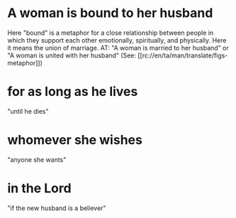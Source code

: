# A woman is bound to her husband

Here "bound" is a metaphor for a close relationship between people in which they support each other emotionally, spiritually, and physically. Here it means the union of marriage. AT: "A woman is married to her husband" or "A woman is united with her husband" (See: [[rc://en/ta/man/translate/figs-metaphor]])

# for as long as he lives

"until he dies"

# whomever she wishes

"anyone she wants"

# in the Lord

"if the new husband is a believer"

